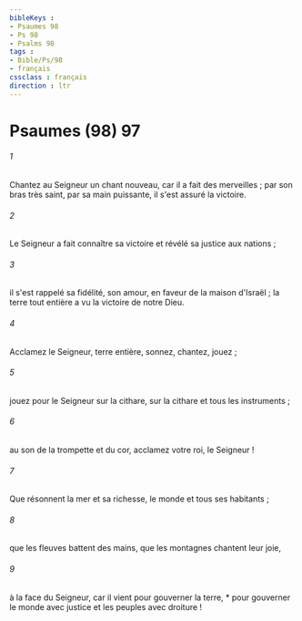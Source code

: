 ```yaml
---
bibleKeys : 
- Psaumes 98
- Ps 98
- Psalms 98
tags : 
- Bible/Ps/98
- français
cssclass : français
direction : ltr
---
```


# Psaumes (98) 97

###### 1
Chantez au Seigneur un chant nouveau, car il a fait des merveilles ; par son bras très saint, par sa main puissante, il s'est assuré la victoire.
###### 2
Le Seigneur a fait connaître sa victoire et révélé sa justice aux nations ;
###### 3
il s'est rappelé sa fidélité, son amour, en faveur de la maison d'Israël ; la terre tout entière a vu la victoire de notre Dieu.
###### 4
Acclamez le Seigneur, terre entière, sonnez, chantez, jouez ;
###### 5
jouez pour le Seigneur sur la cithare, sur la cithare et tous les instruments ;
###### 6
au son de la trompette et du cor, acclamez votre roi, le Seigneur !
###### 7
Que résonnent la mer et sa richesse, le monde et tous ses habitants ;
###### 8
que les fleuves battent des mains, que les montagnes chantent leur joie,
###### 9
à la face du Seigneur, car il vient pour gouverner la terre, * pour gouverner le monde avec justice et les peuples avec droiture !
